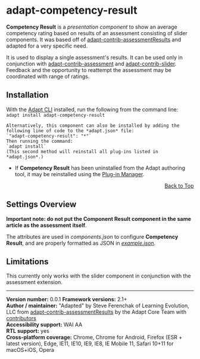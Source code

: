 # adapt-competency-result

**Competency Result** is a *presentation component* to show an average competency rating based on results of an assessment consisting of slider components.  It was based off of [adapt-contrib-assessmentResults](https://github.com/adaptlearning/adapt-contrib-assessmentResults) and adapted for a very specific need.


It is used to display a single assessment's results. It can be used only in conjunction with [adapt-contrib-assessment](https://github.com/adaptlearning/adapt-contrib-assessment) and [adapt-contrib-slider](https://github.com/adaptlearning/adapt-contrib-slider). Feedback and the opportunity to reattempt the assessment may be coordinated with range of ratings. 


## Installation

With the [Adapt CLI](https://github.com/adaptlearning/adapt-cli) installed, run the following from the command line:  
`adapt install adapt-competency-result`

    Alternatively, this component can also be installed by adding the following line of code to the *adapt.json* file:  
    `"adapt-competency-result": "*"`  
    Then running the command:  
    `adapt install`  
    (This second method will reinstall all plug-ins listed in *adapt.json*.)  

* If **Competency Result** has been uninstalled from the Adapt authoring tool, it may be reinstalled using the [Plug-in Manager](https://github.com/adaptlearning/adapt_authoring/wiki/Plugin-Manager).  
<div float align=right><a href="#top">Back to Top</a></div>

## Settings Overview

**Important note: do not put the Component Result component in the same article as the assessment itself**.

The attributes are used in *components.json* to configure **Competency Result**, and are properly formatted as JSON in [*example.json*](https://github.com/LE-sferenchak/adapt-competency-result/blob/master/example.json).


## Limitations
 
This currently only works with the slider component in conjunction with the assessment extension.

----------------------------
**Version number:**  0.0.1
**Framework versions:** 2.1+  
**Author / maintainer:** "Adapted" by Steve Ferenchak of Learning Evolution, LLC from [adapt-contrib-assessmentResults](https://github.com/adaptlearning/adapt-contrib-assessmentResults) by the Adapt Core Team with [contributors](https://github.com/adaptlearning/adapt-contrib-assessmentResults/graphs/contributors)    
**Accessibility support:** WAI AA   
**RTL support:** yes  
**Cross-platform coverage:** Chrome, Chrome for Android, Firefox (ESR + latest version), Edge, IE11, IE10, IE9, IE8, IE Mobile 11, Safari 10+11 for macOS+iOS, Opera
